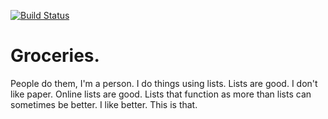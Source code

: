 [![Build Status](https://travis-ci.org/danReynolds/softgroceries.svg?branch=master)](https://travis-ci.org/danReynolds/softgroceries)

# Groceries.
People do them, I'm a person. I do things using lists. Lists are good. I don't like paper. Online lists are good. Lists that function as more than lists can sometimes be better. I like better. This is that.

